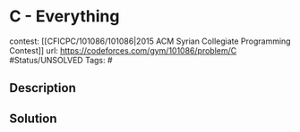 # C - Everything

contest: [[CFICPC/101086/101086|2015 ACM Syrian Collegiate Programming Contest]]
url: https://codeforces.com/gym/101086/problem/C
#Status/UNSOLVED
Tags: #

## Description

## Solution

